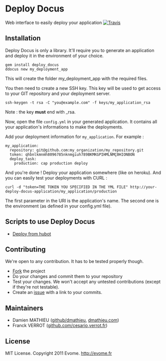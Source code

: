 # Deploy Docus

Web interface to easily deploy your application
[![Travis](https://secure.travis-ci.org/lyonrb/deploy_docus.png)](http://travis-ci.org/lyonrb/deploy_docus)

## Installation

Deploy Docus is only a library.
It'll require you to generate an application and deploy it in the environment of your choice.

    gem install deploy_docus
    ddocus new my_deployment_app

This will create the folder my_deployment_app with the required files.

You then need to create a new SSH key.
This key will be used to get access to your GIT repository and your deployment server.

    ssh-keygen -t rsa -C "you@example.com" -f keys/my_application_rsa

Note : the key **must** end with \_rsa.

Now, open the file `config.yml` in your generated application.
It contains all your application's informations to make the deployments.

Add your deployment information for `my_application`. For example :

    my_application:
      repository: git@github.com:my_organization/my_repository.git
      token: qhbnlkmnmh8096785nknmgiuh789BKMKGPIHMLNMÇ0HIONBON
      deploy_task:
        production: cap production deploy

And you're done ! Deploy your application somewhere (like on heroku).
And you can easily test your deployments with CURL :

    curl -d "token=THE TOKEN YOU SPECIFIED IN THE YML FILE" http://your-deploy-docus-application/my_application/production

The first parameter in the URI is the application's name.
The second one is the environment (as defined in your config.yml file).

## Scripts to use Deploy Docus

* [Deploy from hubot](https://gist.github.com/1322162)

## Contributing

We're open to any contribution. It has to be tested properly though.

* [Fork](http://help.github.com/forking/) the project
* Do your changes and commit them to your repository
* Test your changes. We won't accept any untested contributions (except if they're not testable).
* Create an [issue](https://github.com/lyonrb/deploy_docus/issues) with a link to your commits.

## Maintainers

* Damien MATHIEU ([github/dmathieu](http://github.com/dmathieu), [dmathieu.com](http://dmathieu.com))
* Franck VERROT ([github.com/cesario](http://github.com/cesario),[verrot.fr](http://verrot.fr/))

## License
MIT License. Copyright 2011 Evome. http://evome.fr
